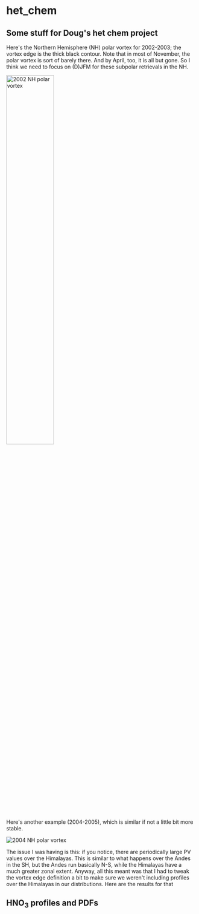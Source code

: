 # het_chem
## Some stuff for Doug's het chem project

Here's the Northern Hemisphere (NH) polar vortex for 2002-2003; the vortex edge is the thick black contour. Note that in most of November, the polar vortex is sort of barely there. And by April, too, it is all but gone. So I think we need to focus on (D)JFM for these subpolar retrievals in the NH. 

<img src="gifs/20021101.gif" alt="2002 NH polar vortex" width="50%"/>
<!---
![2002 NH polar vortex](gifs/20021101.gif)
--->

Here's another example (2004-2005), which is similar if not a little bit more stable.

![2004 NH polar vortex](gifs/20041101.gif)

The issue I was having is this: if you notice, there are periodically large PV values over the Himalayas. This is similar to what happens over the Andes in the SH, but the Andes run basically N-S, while the Himalayas have a much greater zonal extent. Anyway, all this meant was that I had to tweak the vortex edge definition a bit to make sure we weren't including profiles over the Himalayas in our distributions. Here are the results for that

## HNO<sub>3</sub> profiles and PDFs

